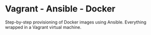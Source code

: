# Vagrant - Ansible - Docker
Step-by-step provisioning of Docker images using Ansible. 
Everything wrapped in a Vagrant virtual machine.
